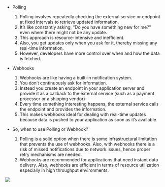 * Polling
  1. Polling involves repeatedly checking the external service or endpoint at fixed intervals to retrieve updated information.
  1. It’s like constantly asking, “Do you have something new for me?” even where there might not be any update.
  1. This approach is resource-intensive and inefficient.
  1. Also, you get updates only when you ask for it, thereby missing any real-time information.
  1. However, developers have more control over when and how the data is fetched.

* Webhooks
  1. Webhooks are like having a built-in notification system.
  1. You don’t continuously ask for information.
  1. Instead you create an endpoint in your application server and provide it as a callback to the external service (such as a payment processor or a shipping vendor)
  1. Every time something interesting happens, the external service calls the endpoint and provides the information.
  1. This makes webhooks ideal for dealing with real-time updates because data is pushed to your application as soon as it’s available.

* So, when to use Polling or Webhook?
  1. Polling is a solid option when there is some infrastructural limitation that prevents the use of webhooks. Also, with webhooks there is a risk of missed notifications due to network issues, hence proper retry mechanisms are needed.
  1. Webhooks are recommended for applications that need instant data delivery. Also, webhooks are efficient in terms of resource utilization especially in high throughput environments.

<img src="https://substack-post-media.s3.amazonaws.com/public/images/375dc3ef-ccb8-4627-9b45-67150a0f83f0_1280x1664.gif">
